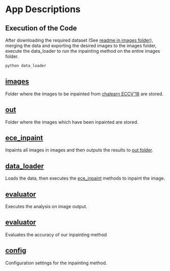 # App Descriptions

## Execution of the Code

After downloading the required dataset (See [readme in images
folder](images/README.md)), merging the data and exporting the desired images to
the images folder, execute the data_loader to run the inpainting method on the
entire images folder.

```bash
python data_loader
```

## [images](images/)

Folder where the images to be inpainted from
[chalearn ECCV'18](http://chalearnlap.cvc.uab.es/dataset/30/description/) are
stored.

## [out](out/)

Folder where the images which have been inpainted are stored.

## [ece_inpaint](ece_inpaint.py)

Inpaints all images in images and then outputs the results to [out folder](out).

## [data_loader](data_loader.py)

Loads the data, then executes the [ece_inpaint](ece_inpaint.py) methods to
inpaint the image.

## [evaluator](evaluator.py)

Executes the analysis on image output.

## [evaluator](evaluator.py)

Evaluates the accuracy of our inpainting method

## [config](config.py)

Configuration settings for the inpainting method.
